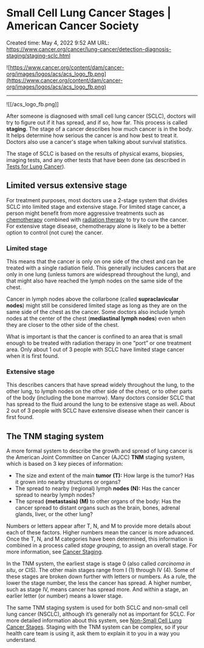 # Small Cell Lung Cancer Stages | American Cancer Society

Created time: May 4, 2022 9:52 AM
URL: https://www.cancer.org/cancer/lung-cancer/detection-diagnosis-staging/staging-sclc.html

![https://www.cancer.org/content/dam/cancer-org/images/logos/acs/acs_logo_fb.png](https://www.cancer.org/content/dam/cancer-org/images/logos/acs/acs_logo_fb.png)

---

![[/acs_logo_fb.png]]

After someone is diagnosed with small cell lung cancer (SCLC), doctors will try to figure out if it has spread, and if so, how far. This process is called **staging**. The stage of a cancer describes how much cancer is in the body. It helps determine how serious the cancer is and how best to treat it. Doctors also use a cancer's stage when talking about survival statistics.

The stage of SCLC is based on the results of physical exams, biopsies, imaging tests, and any other tests that have been done (as described in [Tests for Lung Cancer](https://www.cancer.org/cancer/lung-cancer/detection-diagnosis-staging/how-diagnosed.html)).

## Limited versus extensive stage

For treatment purposes, most doctors use a 2-stage system that divides SCLC into limited stage and extensive stage. For limited stage cancer, a person might benefit from more aggressive treatments such as [chemotherapy](https://www.cancer.org/cancer/lung-cancer/treating-small-cell/chemotherapy.html) combined with [radiation therapy](https://www.cancer.org/cancer/lung-cancer/treating-small-cell/radiation-therapy.html) to try to cure the cancer. For extensive stage disease, chemotherapy alone is likely to be a better option to control (not cure) the cancer.

### Limited stage

This means that the cancer is only on one side of the chest and can be treated with a single radiation field. This generally includes cancers that are only in one lung (unless tumors are widespread throughout the lung), and that might also have reached the lymph nodes on the same side of the chest.

Cancer in lymph nodes above the collarbone (called **supraclavicular nodes**) might still be considered limited stage as long as they are on the same side of the chest as the cancer. Some doctors also include lymph nodes at the center of the chest (**mediastinal lymph nodes**) even when they are closer to the other side of the chest.

What is important is that the cancer is confined to an area that is small enough to be treated with radiation therapy in one “port” or one treatment area. Only about 1 out of 3 people with SCLC have limited stage cancer when it is first found.

### Extensive stage

This describes cancers that have spread widely throughout the lung, to the other lung, to lymph nodes on the other side of the chest, or to other parts of the body (including the bone marrow). Many doctors consider SCLC that has spread to the fluid around the lung to be extensive stage as well. About 2 out of 3 people with SCLC have extensive disease when their cancer is first found.

## The TNM staging system

A more formal system to describe the growth and spread of lung cancer is the American Joint Committee on Cancer (AJCC) **TNM** staging system, which is based on 3 key pieces of information:

- The size and extent of the main **tumor** **(T):** How large is the tumor? Has it grown into nearby structures or organs?
- The spread to nearby (regional) lymph **nodes (N):** Has the cancer spread to nearby lymph nodes?
- The spread **(metastasis)** **(M)** to other organs of the body: Has the cancer spread to distant organs such as the brain, bones, adrenal glands, liver, or the other lung?

Numbers or letters appear after T, N, and M to provide more details about each of these factors. Higher numbers mean the cancer is more advanced. Once the T, N, and M categories have been determined, this information is combined in a process called *stage grouping*, to assign an overall stage. For more information, see [Cancer Staging](https://www.cancer.org/treatment/understanding-your-diagnosis/staging.html).

In the TNM system, the earliest stage is stage 0 (also called *carcinoma in situ*, or CIS). The other main stages range from I (1) through IV (4). Some of these stages are broken down further with letters or numbers. As a rule, the lower the stage number, the less the cancer has spread. A higher number, such as stage IV, means cancer has spread more. And within a stage, an earlier letter (or number) means a lower stage.

The same TNM staging system is used for both SCLC and non-small cell lung cancer (NSCLC), although it’s generally not as important for SCLC. For more detailed information about this system, see [Non-Small Cell Lung Cancer Stages](https://www.cancer.org/cancer/lung-cancer/detection-diagnosis-staging/staging-nsclc.html). Staging with the TNM system can be complex, so if your health care team is using it, ask them to explain it to you in a way you understand.